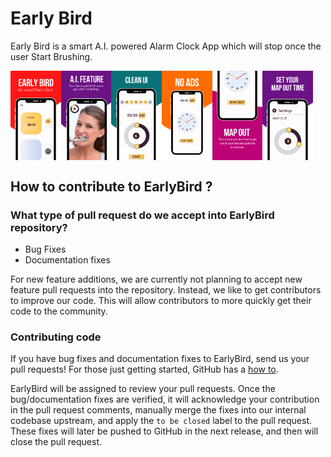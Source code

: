# Early Bird
Early Bird is a smart A.I. powered Alarm Clock App which will stop once the user Start Brushing.


<div style="display:flex;">
<img alt="App image" src="https://raw.githubusercontent.com/kunal-mahatha/early-bird-app/main/EarlyBird-snaps/1-min.png" width="16%">
<img alt="App image" src="https://raw.githubusercontent.com/kunal-mahatha/early-bird-app/main/EarlyBird-snaps/2-min.png" width="16%">
<img alt="App image" src="https://raw.githubusercontent.com/kunal-mahatha/early-bird-app/main/EarlyBird-snaps/3-min.png" width="16%">
<img alt="App image" src="https://raw.githubusercontent.com/kunal-mahatha/early-bird-app/main/EarlyBird-snaps/4-min.png" width="16%">
<img alt="App image" src="https://raw.githubusercontent.com/kunal-mahatha/early-bird-app/main/EarlyBird-snaps/5-min.png" width="16%">
<img alt="App image" src="https://raw.githubusercontent.com/kunal-mahatha/early-bird-app/main/EarlyBird-snaps/6-min.png" width="16%">
</div>


## How to contribute to EarlyBird ?
### What type of pull request do we accept into EarlyBird repository?
* Bug Fixes
* Documentation fixes

For new feature additions, we are currently not planning to accept new feature pull requests into the repository. Instead, we like to get contributors to improve our code. This will allow contributors to more quickly get their code to the community.

### Contributing code
If you have bug fixes and documentation fixes to EarlyBird, send us your pull requests! For those
just getting started, GitHub has a [how to](https://help.github.com/articles/using-pull-requests/).

EarlyBird will be assigned to review your pull requests. Once the bug/documentation fixes are verified, it will acknowledge your contribution in the pull request comments, manually merge the fixes into our internal codebase upstream, and apply the `to be closed` label to the pull request. These fixes will later be pushed to GitHub in the next release, and then will close the pull request.
